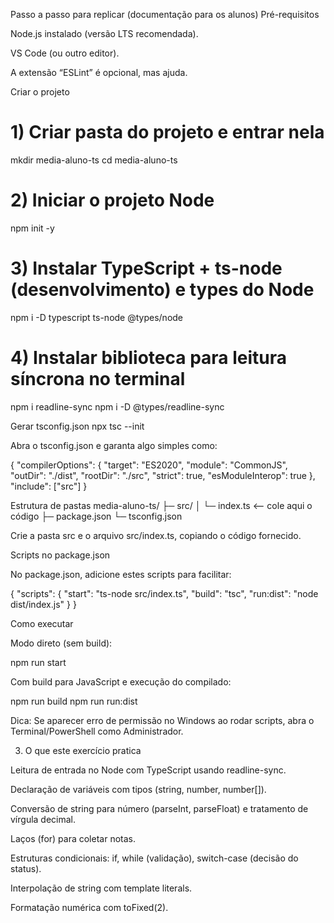 Passo a passo para replicar (documentação para os alunos)
Pré-requisitos

Node.js instalado (versão LTS recomendada).

VS Code (ou outro editor).

A extensão “ESLint” é opcional, mas ajuda.

Criar o projeto
# 1) Criar pasta do projeto e entrar nela
mkdir media-aluno-ts
cd media-aluno-ts

# 2) Iniciar o projeto Node
npm init -y

# 3) Instalar TypeScript + ts-node (desenvolvimento) e types do Node
npm i -D typescript ts-node @types/node

# 4) Instalar biblioteca para leitura síncrona no terminal
npm i readline-sync
npm i -D @types/readline-sync

Gerar tsconfig.json
npx tsc --init


Abra o tsconfig.json e garanta algo simples como:

{
  "compilerOptions": {
    "target": "ES2020",
    "module": "CommonJS",
    "outDir": "./dist",
    "rootDir": "./src",
    "strict": true,
    "esModuleInterop": true
  },
  "include": ["src"]
}

Estrutura de pastas
media-aluno-ts/
  ├─ src/
  │   └─ index.ts   <-- cole aqui o código
  ├─ package.json
  └─ tsconfig.json


Crie a pasta src e o arquivo src/index.ts, copiando o código fornecido.

Scripts no package.json

No package.json, adicione estes scripts para facilitar:

{
  "scripts": {
    "start": "ts-node src/index.ts",
    "build": "tsc",
    "run:dist": "node dist/index.js"
  }
}

Como executar

Modo direto (sem build):

npm run start


Com build para JavaScript e execução do compilado:

npm run build
npm run run:dist


Dica: Se aparecer erro de permissão no Windows ao rodar scripts, abra o Terminal/PowerShell como Administrador.

3) O que este exercício pratica

Leitura de entrada no Node com TypeScript usando readline-sync.

Declaração de variáveis com tipos (string, number, number[]).

Conversão de string para número (parseInt, parseFloat) e tratamento de vírgula decimal.

Laços (for) para coletar notas.

Estruturas condicionais: if, while (validação), switch-case (decisão do status).

Interpolação de string com template literals.

Formatação numérica com toFixed(2).
